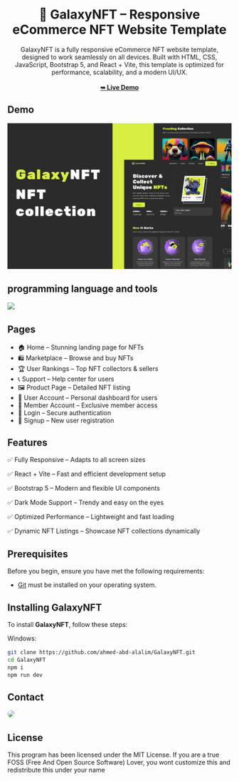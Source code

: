 <div align="center">
<h1 align="center">🌌 GalaxyNFT – Responsive eCommerce NFT Website Template</h1>
GalaxyNFT is a fully responsive eCommerce NFT website template, designed to work seamlessly on all devices. Built with HTML, CSS, JavaScript, Bootstrap 5, and React + Vite, this template is optimized for performance, scalability, and a modern UI/UX.
<br />
<br />
<a href="https://galaxynft.pages.dev/"><strong>➥ Live Demo</strong></a>
<br />
</div>


## Demo

![GalaxyNFT Desktop Demo](./website-demo-image/GalaxyNFTPanen.jpg "Desktop Demo")


## programming language and tools

<p>
   <a href="#">
    <img src="https://skillicons.dev/icons?i=html,css,js,bootstrap,react,vscode,ps,&perline=7" />
   </a>
</p>


## Pages

* 🏠 Home – Stunning landing page for NFTs
* 🛍 Marketplace – Browse and buy NFTs
* 🏆 User Rankings – Top NFT collectors & sellers
* 📞 Support – Help center for users
* 🖼 Product Page – Detailed NFT listing
* 👤 User Account – Personal dashboard for users
* 🏅 Member Account – Exclusive member access
* 🔑 Login – Secure authentication
* 📝 Signup – New user registration


## Features

<p>✅ Fully Responsive – Adapts to all screen sizes</p>
<p>✅ React + Vite – Fast and efficient development setup</p>
<p>✅ Bootstrap 5 – Modern and flexible UI components</p>
<p>✅ Dark Mode Support – Trendy and easy on the eyes</p>
<p>✅ Optimized Performance – Lightweight and fast loading</p>
<p>✅ Dynamic NFT Listings – Showcase NFT collections dynamically</p>


## Prerequisites

Before you begin, ensure you have met the following requirements:

- [Git](https://git-scm.com/downloads "Download Git") must be installed on your operating system.


## Installing GalaxyNFT

To install **GalaxyNFT**, follow these steps:

Windows:

```bash
git clone https://github.com/ahmed-abd-alalim/GalaxyNFT.git
cd GalaxyNFT
npm i
npm run dev
```


## Contact

<p align="left">
  <a href="https://www.linkedin.com/in/ahmed-abd-alalim-286768299/" target="_blank"><img src="https://img.shields.io/badge/-LinkedIn-%230077B5?style=for-the-badge&logo=linkedin&logoColor=white" style="border-radius: 30px" target="_blank"></a>
</p>


## License

This program has been licensed under the MIT License. If you are a true FOSS (Free And Open Source Software) Lover, you wont customize this and redistribute this under your name
